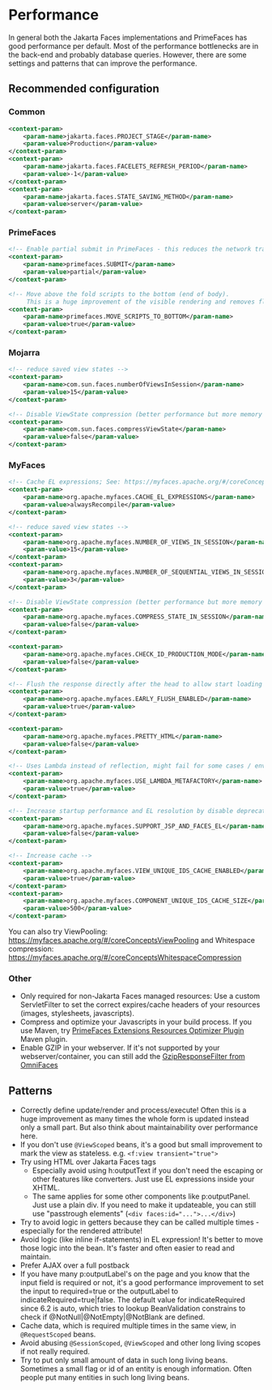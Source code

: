 # Performance

In general both the Jakarta Faces implementations and PrimeFaces has good performance per default.
Most of the performance bottlenecks are in the back-end and probably database queries.
However, there are some settings and patterns that can improve the performance.


## Recommended configuration

### Common
```xml
<context-param>
    <param-name>jakarta.faces.PROJECT_STAGE</param-name>
    <param-value>Production</param-value>
</context-param>
<context-param>
    <param-name>jakarta.faces.FACELETS_REFRESH_PERIOD</param-name>
    <param-value>-1</param-value>
</context-param>
<context-param>
    <param-name>jakarta.faces.STATE_SAVING_METHOD</param-name>
    <param-value>server</param-value>
</context-param>
```

### PrimeFaces
```xml
<!-- Enable partial submit in PrimeFaces - this reduces the network traffic -->
<context-param>
    <param-name>primefaces.SUBMIT</param-name>
    <param-value>partial</param-value>
</context-param>

<!-- Move above the fold scripts to the bottom (end of body).
     This is a huge improvement of the visible rendering and removes flickering between navigations. -->
<context-param>
    <param-name>primefaces.MOVE_SCRIPTS_TO_BOTTOM</param-name>
    <param-value>true</param-value>
</context-param>
```


### Mojarra
```xml
<!-- reduce saved view states -->
<context-param>
    <param-name>com.sun.faces.numberOfViewsInSession</param-name>
    <param-value>15</param-value>
</context-param>

<!-- Disable ViewState compression (better performance but more memory usage) -->
<context-param>
    <param-name>com.sun.faces.compressViewState</param-name>
    <param-value>false</param-value>
</context-param>
```


### MyFaces

```xml
<!-- Cache EL expressions; See: https://myfaces.apache.org/#/coreConceptsCacheElExpressions -->
<context-param>
    <param-name>org.apache.myfaces.CACHE_EL_EXPRESSIONS</param-name>
    <param-value>alwaysRecompile</param-value>
</context-param>

<!-- reduce saved view states -->
<context-param>
    <param-name>org.apache.myfaces.NUMBER_OF_VIEWS_IN_SESSION</param-name>
    <param-value>15</param-value>
</context-param>
<context-param>
    <param-name>org.apache.myfaces.NUMBER_OF_SEQUENTIAL_VIEWS_IN_SESSION</param-name>
    <param-value>3</param-value>
</context-param>

<!-- Disable ViewState compression (better performance but more memory usage) -->
<context-param>
    <param-name>org.apache.myfaces.COMPRESS_STATE_IN_SESSION</param-name>
    <param-value>false</param-value>
</context-param>

<context-param>
    <param-name>org.apache.myfaces.CHECK_ID_PRODUCTION_MODE</param-name>
    <param-value>false</param-value>
</context-param>

<!-- Flush the response directly after the head to allow start loading resources on the browser side -->
<context-param>
    <param-name>org.apache.myfaces.EARLY_FLUSH_ENABLED</param-name>
    <param-value>true</param-value>
</context-param>

<context-param>
    <param-name>org.apache.myfaces.PRETTY_HTML</param-name>
    <param-value>false</param-value>
</context-param>

<!-- Uses Lambda instead of reflection, might fail for some cases / environments -->
<context-param>
    <param-name>org.apache.myfaces.USE_LAMBDA_METAFACTORY</param-name>
    <param-value>true</param-value>
</context-param>

<!-- Increase startup performance and EL resolution by disable deprecated features -->
<context-param>
    <param-name>org.apache.myfaces.SUPPORT_JSP_AND_FACES_EL</param-name>
    <param-value>false</param-value>
</context-param>

<!-- Increase cache -->
<context-param>
    <param-name>org.apache.myfaces.VIEW_UNIQUE_IDS_CACHE_ENABLED</param-name>
    <param-value>true</param-value>
</context-param>
<context-param>
    <param-name>org.apache.myfaces.COMPONENT_UNIQUE_IDS_CACHE_SIZE</param-name>
    <param-value>500</param-value>
</context-param>
```

You can also try ViewPooling: https://myfaces.apache.org/#/coreConceptsViewPooling
and Whitespace compression: https://myfaces.apache.org/#/coreConceptsWhitespaceCompression


### Other

- Only required for non-Jakarta Faces managed resources: Use a custom ServletFilter to set the correct expires/cache headers of your resources (images, stylesheets, javascripts).
- Compress and optimize your Javascripts in your build process. If you use Maven, try [PrimeFaces Extensions Resources Optimizer Plugin](https://github.com/primefaces-extensions/resources-optimizer-maven-plugin) Maven plugin.
- Enable GZIP in your webserver. If it's not supported by your webserver/container, you can still add the [GzipResponseFilter from OmniFaces](http://showcase.omnifaces.org/filters/GzipResponseFilter)

## Patterns

- Correctly define update/render and process/execute! Often this is a huge improvement as many times the whole form is updated instead only a small part. But also think about maintainability over performance here.
- If you don't use `@ViewScoped` beans, it's a good but small improvement to mark the view as stateless. e.g. `<f:view transient="true">`
- Try using HTML over Jakarta Faces tags
    - Especially avoid using h:outputText if you don't need the escaping or other features like converters. Just use EL expressions inside your XHTML.
    - The same applies for some other components like p:outputPanel. Just use a plain div. If you need to make it updateable, you can still use "passtrough elements" (`<div faces:id="...">...</div>`)
- Try to avoid logic in getters because they can be called multiple times - especially for the rendered attribute!
- Avoid logic (like inline if-statements) in EL expression! It's better to move those logic into the bean. It's faster and often easier to read and maintain.
- Prefer AJAX over a full postback
- If you have many p:outputLabel's on the page and you know that the input field is required or not, it's a good performance improvement to set the input to required=true or the outputLabel to indicateRequired=true|false. The default value for indicateRequired since 6.2 is auto, which tries to lookup BeanValidation constrains to check if @NotNull|@NotEmpty|@NotBlank are defined.
- Cache data, which is required multiple times in the same view, in `@RequestScoped` beans.
- Avoid abusing `@SessionScoped`, `@ViewScoped` and other long living scopes if not really required.
- Try to put only small amount of data in such long living beans. Sometimes a small flag or id of an entity is enough information. Often people put many entities in such long living beans.

